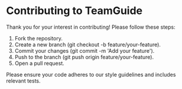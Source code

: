 # Contributing to TeamGuide

Thank you for your interest in contributing! Please follow these steps:

1. Fork the repository.
2. Create a new branch (git checkout -b feature/your-feature).
3. Commit your changes (git commit -m 'Add your feature').
4. Push to the branch (git push origin feature/your-feature).
5. Open a pull request.

Please ensure your code adheres to our style guidelines and includes relevant tests.
